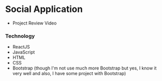 # Social Application

- Project Review Video

### Technology

- ReactJS
- JavaScript
- HTML
- CSS
- Bootstrap (though I'm not use much more Bootstrap but yes, I know it very well and also, I have some project with Bootstrap)
